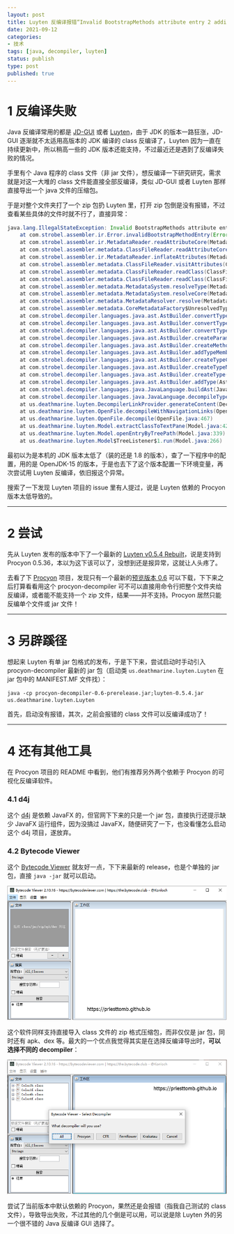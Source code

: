 ```yaml
---
layout: post
title: Luyten 反编译报错“Invalid BootstrapMethods attribute entry 2 additional arguments required for method”
date: 2021-09-12
categories:
- 技术
tags: [java, decompiler, luyten]
status: publish
type: post
published: true
---
```


# 1 反编译失败

Java 反编译常用的都是 [JD-GUI](http://java-decompiler.github.io/) 或者 [Luyten](https://github.com/deathmarine/Luyten)，由于 JDK 的版本一路狂涨，JD-GUI 逐渐就不太适用高版本的 JDK 编译的 class 反编译了，Luyten 因为一直在持续更新中，所以稍高一些的 JDK 版本还能支持，不过最近还是遇到了反编译失败的情况。

手里有个 Java 程序的 class 文件（非 jar 文件），想反编译一下研究研究，需求就是对这一大堆的 class 文件能直接全部反编译，类似 JD-GUI 或者 Luyten 那样直接导出一个 java 文件的压缩包。

于是对整个文件夹打了一个 zip 包扔 Luyten 里，打开 zip 包倒是没有报错，不过查看某些具体的文件时就不行了，直接异常：

```java
java.lang.IllegalStateException: Invalid BootstrapMethods attribute entry: 2 additional arguments required for method java/lang/invoke/StringConcatFactory.makeConcatWithConstants, but only 1 specified.
	at com.strobel.assembler.ir.Error.invalidBootstrapMethodEntry(Error.java:244)
	at com.strobel.assembler.ir.MetadataReader.readAttributeCore(MetadataReader.java:280)
	at com.strobel.assembler.metadata.ClassFileReader.readAttributeCore(ClassFileReader.java:261)
	at com.strobel.assembler.ir.MetadataReader.inflateAttributes(MetadataReader.java:439)
	at com.strobel.assembler.metadata.ClassFileReader.visitAttributes(ClassFileReader.java:1134)
	at com.strobel.assembler.metadata.ClassFileReader.readClass(ClassFileReader.java:439)
	at com.strobel.assembler.metadata.ClassFileReader.readClass(ClassFileReader.java:377)
	at com.strobel.assembler.metadata.MetadataSystem.resolveType(MetadataSystem.java:129)
	at com.strobel.assembler.metadata.MetadataSystem.resolveCore(MetadataSystem.java:81)
	at com.strobel.assembler.metadata.MetadataResolver.resolve(MetadataResolver.java:104)
	at com.strobel.assembler.metadata.CoreMetadataFactory$UnresolvedType.resolve(CoreMetadataFactory.java:616)
	at com.strobel.decompiler.languages.java.ast.AstBuilder.convertType(AstBuilder.java:294)
	at com.strobel.decompiler.languages.java.ast.AstBuilder.convertType(AstBuilder.java:173)
	at com.strobel.decompiler.languages.java.ast.AstBuilder.convertType(AstBuilder.java:169)
	at com.strobel.decompiler.languages.java.ast.AstBuilder.createParameters(AstBuilder.java:181)
	at com.strobel.decompiler.languages.java.ast.AstBuilder.createMethod(AstBuilder.java:662)
	at com.strobel.decompiler.languages.java.ast.AstBuilder.addTypeMembers(AstBuilder.java:552)
	at com.strobel.decompiler.languages.java.ast.AstBuilder.createTypeCore(AstBuilder.java:519)
	at com.strobel.decompiler.languages.java.ast.AstBuilder.createTypeNoCache(AstBuilder.java:161)
	at com.strobel.decompiler.languages.java.ast.AstBuilder.createType(AstBuilder.java:150)
	at com.strobel.decompiler.languages.java.ast.AstBuilder.addType(AstBuilder.java:125)
	at com.strobel.decompiler.languages.java.JavaLanguage.buildAst(JavaLanguage.java:71)
	at com.strobel.decompiler.languages.java.JavaLanguage.decompileType(JavaLanguage.java:59)
	at us.deathmarine.luyten.DecompilerLinkProvider.generateContent(DecompilerLinkProvider.java:97)
	at us.deathmarine.luyten.OpenFile.decompileWithNavigationLinks(OpenFile.java:494)
	at us.deathmarine.luyten.OpenFile.decompile(OpenFile.java:467)
	at us.deathmarine.luyten.Model.extractClassToTextPane(Model.java:420)
	at us.deathmarine.luyten.Model.openEntryByTreePath(Model.java:339)
	at us.deathmarine.luyten.Model$TreeListener$1.run(Model.java:266)

```

最初以为是本机的 JDK 版本太低了（装的还是 1.8 的版本），查了一下程序中的配置，用的是 OpenJDK-15 的版本，于是也去下了这个版本配置一下环境变量，再次尝试用 Luyten 反编译，依旧报这个异常。

搜索了一下发现 Luyten 项目的 issue 里有人提过，说是 Luyten 依赖的 Procyon 版本太低导致的。

---

# 2 尝试

先从 Luyten 发布的版本中下了一个最新的 [Luyten v0.5.4 Rebuilt](https://github.com/deathmarine/Luyten/releases/tag/v0.5.4_Rebuilt_with_Latest_depenencies)，说是支持到 Procyon 0.5.36，本以为这下该可以了，没想到还是报异常，这就让人头疼了。

去看了下 [Procyon](https://github.com/mstrobel/procyon) 项目，发现只有一个最新的[预览版本 0.6](https://github.com/mstrobel/procyon/releases/tag/0.6-prerelease) 可以下载，下下来之后打算看看用这个 procyon-decompiler 可不可以直接用命令行把整个文件夹给反编译，或者能不能支持一个 zip 文件，结果——并不支持。Procyon 居然只能反编单个文件或 jar 文件！

---

# 3 另辟蹊径

想起来 Luyten 有单 jar 包格式的发布，于是下下来，尝试启动时手动引入 procyon-decompiler 最新的 jar 包（启动类 `us.deathmarine.luyten.Luyten` 在 jar 包中的 MANIFEST.MF 文件找）：

```shell
java -cp procyon-decompiler-0.6-prerelease.jar;luyten-0.5.4.jar us.deathmarine.luyten.Luyten
```

首先，启动没有报错，其次，之前会报错的 class 文件可以反编译成功了！

---

# 4 还有其他工具

在 Procyon 项目的 README 中看到，他们有推荐另外两个依赖于 Procyon 的可视化反编译软件。

### 4.1 d4j

这个 [d4j](http://www.secureteam.net/d4j) 是依赖 JavaFX 的，但官网下下来的只是一个 jar 包，直接执行还提示缺少 JavaFX 运行组件，因为没搞过 JavaFX，随便研究了一下，也没看懂怎么启动这个 d4j 项目，遂放弃。

### 4.2 Bytecode Viewer

这个 [Bytecode Viewer](https://github.com/Konloch/bytecode-viewer) 就友好一点，下下来最新的 release，也是个单独的 jar 包，直接 `java -jar` 就可以启动。

![bytecodeviewer-mark.png](/images/blog_img/20210912/bytecodeviewer-mark.png)

这个软件同样支持直接导入 class 文件的 zip 格式压缩包，而非仅仅是 jar 包，同时还有 apk、dex 等。最大的一个优点我觉得其实是在选择反编译导出时，**可以选择不同的 decompiler**：

![diff-decompiler-mark.png](/images/blog_img/20210912/diff-decompiler-mark.png)

尝试了当前版本中默认依赖的 Procyon，果然还是会报错（指我自己测试的 class 文件），导致导出失败，不过其他的几个倒是可以用，可以说是除 Luyten 外的另一个很不错的 Java 反编译 GUI 选择了。
